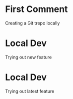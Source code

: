 # First Comment

Creating a Git trepo locally



# Local Dev
Trying out new feature

# Local Dev
Trying out latest feature





